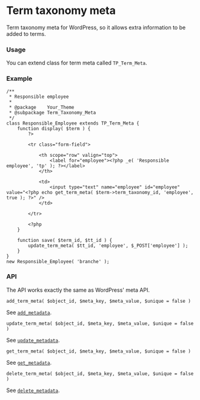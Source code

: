 Term taxonomy meta
==================

Term taxonomy meta for WordPress, so it allows extra information to be added to terms.

### Usage

You can extend class for term meta called `TP_Term_Meta`.

### Example

```
/**
 * Responsible employee
 *
 * @package    Your_Theme
 * @subpackage Term_Taxonomy_Meta
 */
class Responsible_Employee extends TP_Term_Meta {
	function display( $term ) {
		?>

		<tr class="form-field">

			<th scope="row" valign="top">
				<label for="employee"><?php _e( 'Responsible employee', 'tp' ); ?></label>
			</th>

			<td>
				<input type="text" name="employee" id="employee" value="<?php echo get_term_meta( $term->term_taxonomy_id, 'employee', true ); ?>" />
			</td>

		</tr>

		<?php
	}

	function save( $term_id, $tt_id ) {
		update_term_meta( $tt_id, 'employee', $_POST['employee'] );
	}
}
new Responsible_Employee( 'branche' );
```

### API

The API works exactly the same as WordPress' meta API.

`add_term_meta( $object_id, $meta_key, $meta_value, $unique = false )`

See [`add_metadata`](http://codex.wordpress.org/Function_Reference/add_metadata).

`update_term_meta( $object_id, $meta_key, $meta_value, $unique = false )`

See [`update_metadata`](http://codex.wordpress.org/Function_Reference/update_metadata).

`get_term_meta( $object_id, $meta_key, $meta_value, $unique = false )`

See [`get_metadata`](http://codex.wordpress.org/Function_Reference/get_metadata).

`delete_term_meta( $object_id, $meta_key, $meta_value, $unique = false )`

See [`delete_metadata`](http://codex.wordpress.org/Function_Reference/delete_metadata).
